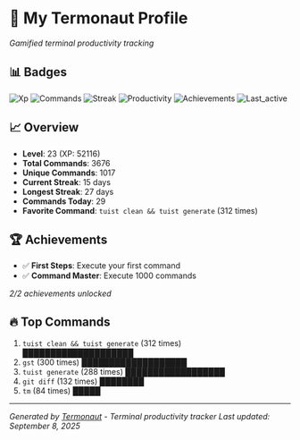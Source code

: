 # 🚀 My Termonaut Profile

*Gamified terminal productivity tracking*

## 📊 Badges

![Xp](https://img.shields.io/badge/XP-Level+23+%2852116%2F57600%29-blue?style=flat-square&logo=terminal&logoColor=white) ![Commands](https://img.shields.io/badge/Commands-3676-blue?style=flat-square&logo=terminal&logoColor=white) ![Streak](https://img.shields.io/badge/Streak-15+days-blue?style=flat-square&logo=terminal&logoColor=white) ![Productivity](https://img.shields.io/badge/Productivity-80.0%25-green?style=flat-square&logo=terminal&logoColor=white) ![Achievements](https://img.shields.io/badge/Achievements-5%2F10-blue?style=flat-square&logo=terminal&logoColor=white) ![Last_active](https://img.shields.io/badge/Last+Active-8h+ago-yellow?style=flat-square&logo=terminal&logoColor=white) 

## 📈 Overview

- **Level**: 23 (XP: 52116)
- **Total Commands**: 3676
- **Unique Commands**: 1017
- **Current Streak**: 15 days
- **Longest Streak**: 27 days
- **Commands Today**: 29
- **Favorite Command**: `tuist clean && tuist generate` (312 times)

## 🏆 Achievements

- ✅ **First Steps**: Execute your first command
- ✅ **Command Master**: Execute 1000 commands

*2/2 achievements unlocked*

## 🔥 Top Commands

1. `tuist clean && tuist generate` (312 times) ████████████████████
2. `gst` (300 times) ███████████████████
3. `tuist generate` (288 times) ██████████████████
4. `git diff` (132 times) ████████
5. `tm` (84 times) █████

---

*Generated by [Termonaut](https://github.com/oiahoon/termonaut) - Terminal productivity tracker*
*Last updated: September 8, 2025*

